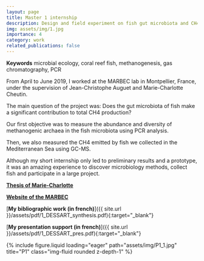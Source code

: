 ```yaml
---
layout: page
title: Master 1 internship
description: Design and field experiment on fish gut microbiota and CH4 emissions
img: assets/img/1.jpg
importance: 4
category: work
related_publications: false
---
```


**Keywords** microbial ecology, coral reef fish, methanogenesis, gas chromatography, PCR

From April to June 2019, I worked at the MARBEC lab in Montpellier, France, under the supervision of Jean-Christophe Auguet and Marie-Charlotte Cheutin.

The main question of the project was: Does the gut microbiota of fish make a significant contribution to total CH4 production?

Our first objective was to measure the abundance and diversity of methanogenic archaea in the fish microbiota using PCR analysis.

Then, we also measured the CH4 emitted by fish we collected in the Mediterranean Sea using GC-MS.

Although my short internship only led to preliminary results and a prototype, it was an amazing experience to discover microbiology methods, collect fish and participate in a large project.

[**Thesis of Marie-Charlotte**](https://theses.hal.science/tel-03608249)

[**Website of the MARBEC**](https://umr-marbec.fr/)

<span>[**My bibliographic work (in french)**]({{ site.url }}/assets/pdf/1_DESSART_synthesis.pdf){:target="\_blank"}</span>

<span>[**My presentation support (in french)**]({{ site.url }}/assets/pdf/1_DESSART_pres.pdf){:target="\_blank"}</span>

<div class="row">
    <div class="col-sm mt-3 mt-md-0">
        {% include figure.liquid loading="eager" path="assets/img/P1_1.jpg" title="P1" class="img-fluid rounded z-depth-1" %}
    </div>
</div>
